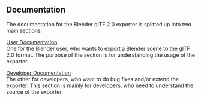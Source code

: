 Documentation
-------------

The documentation for the Blender glTF 2.0 exporter is splitted up into two main sections.

[User Documentation](user.md)  
One for the Blender user, who wants to export a Blender scene to the glTF 2.0 format.
The purpose of the seciton is for understanding the usage of the exporter. 

[Developer Documentation](developer.md)  
The other for developers, who want to do bug fixes and/or extend the exporter.
This section is mainly for developers, who need to understand the source of the exporter.
